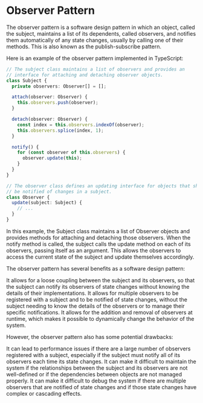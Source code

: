 # Observer Pattern

The observer pattern is a software design pattern in which an object, called the subject, maintains a list of its dependents, called observers, and notifies them automatically of any state changes, usually by calling one of their methods. This is also known as the publish-subscribe pattern.

Here is an example of the observer pattern implemented in TypeScript:

```typescript
// The subject class maintains a list of observers and provides an
// interface for attaching and detaching observer objects.
class Subject {
  private observers: Observer[] = [];

  attach(observer: Observer) {
    this.observers.push(observer);
  }

  detach(observer: Observer) {
    const index = this.observers.indexOf(observer);
    this.observers.splice(index, 1);
  }

  notify() {
    for (const observer of this.observers) {
      observer.update(this);
    }
  }
}

// The observer class defines an updating interface for objects that should
// be notified of changes in a subject.
class Observer {
  update(subject: Subject) {
    // ...
  }
}
```

In this example, the Subject class maintains a list of Observer objects and provides methods for attaching and detaching those observers. When the notify method is called, the subject calls the update method on each of its observers, passing itself as an argument. This allows the observers to access the current state of the subject and update themselves accordingly.

The observer pattern has several benefits as a software design pattern:

It allows for a loose coupling between the subject and its observers, so that the subject can notify its observers of state changes without knowing the details of their implementations.
It allows for multiple observers to be registered with a subject and to be notified of state changes, without the subject needing to know the details of the observers or to manage their specific notifications.
It allows for the addition and removal of observers at runtime, which makes it possible to dynamically change the behavior of the system.

However, the observer pattern also has some potential drawbacks:

It can lead to performance issues if there are a large number of observers registered with a subject, especially if the subject must notify all of its observers each time its state changes.
It can make it difficult to maintain the system if the relationships between the subject and its observers are not well-defined or if the dependencies between objects are not managed properly.
It can make it difficult to debug the system if there are multiple observers that are notified of state changes and if those state changes have complex or cascading effects.
